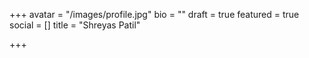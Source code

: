 +++
avatar = "/images/profile.jpg"
bio = ""
draft = true
featured = true
social = []
title = "Shreyas Patil"

+++
